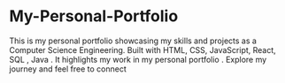 # My-Personal-Portfolio
This is my personal portfolio showcasing my skills and projects as a Computer Science Engineering. Built with  HTML, CSS, JavaScript, React, SQL , Java . It highlights my work in my personal portfolio . Explore my journey and feel free to connect
